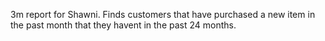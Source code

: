3m report for Shawni.
Finds customers that have purchased a new item in the past month that they havent in the past 24 months.
